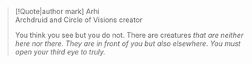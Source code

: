 
> [!Quote|author mark] Arhi <br>Archdruid and Circle of Visions creator
> 
> You think you see but you do not. There are creatures *that are neither here nor there. They are in front of you but also elsewhere. You must open your third eye to truly.*

